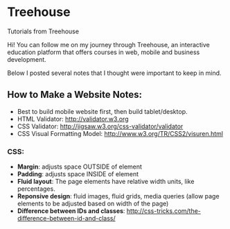# Treehouse
Tutorials from Treehouse

Hi! You can follow me on my journey through Treehouse, an interactive education platform that offers courses in web, mobile and business development. 

Below I posted several notes that I thought were important to keep in mind.

## How to Make a Website Notes: 
- Best to build mobile website first, then build tablet/desktop.
- HTML Validator: http://validator.w3.org
- CSS Validator: http://jigsaw.w3.org/css-validator/validator
- CSS Visual Formatting Model: http://www.w3.org/TR/CSS2/visuren.html

### CSS:
- **Margin**: adjusts space OUTSIDE of element
- **Padding**: adjusts space INSIDE of element
- **Fluid layout**: The page elements have relative width units, like percentages.
- **Reponsive design**: fluid images, fluid grids, media queries (allow page elements to be adjusted based on width of the page)
- **Difference between IDs and classes**: http://css-tricks.com/the-difference-between-id-and-class/
